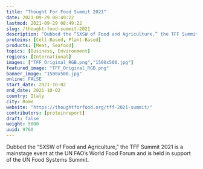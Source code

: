 ```yaml
---
title: "Thought For Food Summit 2021"
date: 2021-09-29 08:49:22
lastmod: 2021-09-29 08:49:22
slug: /thought-food-summit-2021
description: "Dubbed the “SXSW of Food and Agriculture,” the TFF Summit 2021 is a mainstage event at the UN FAO’s World Food Forum and is held in support of the UN Food Systems Summit."
proteins: [Cell-Based, Plant-Based]
products: [Meat, Seafood]
topics: [Business, Environment]
regions: [International]
images: ["TFF_Original_RGB.png","1500x500.jpg"]
featured_image: "TFF_Original_RGB.png"
banner_image: "1500x500.jpg"
online: FALSE
start_date: 2021-10-02
end_date: 2021-10-02
country: Italy
city: Rome
website: "https://thoughtforfood.org/tff-2021-summit/"
contributors: [proteinreport]
draft: false
weight: 5000
uuid: 9760
---
```

<p>Dubbed the “SXSW of Food and Agriculture,” the TFF Summit 2021 is a mainstage event at the UN FAO’s World Food Forum and is held in support of the UN Food Systems Summit.</p>
